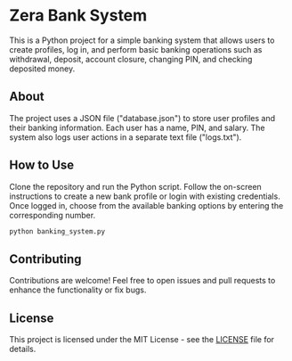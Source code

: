 <!DOCTYPE html>
<html>


<body>

  <h1>Zera Bank System</h1>

  <p>This is a Python project for a simple banking system that allows users to create profiles, log in, and perform basic banking operations such as withdrawal, deposit, account closure, changing PIN, and checking deposited money.</p>

  <h2>About</h2>

  <p>The project uses a JSON file ("database.json") to store user profiles and their banking information. Each user has a name, PIN, and salary. The system also logs user actions in a separate text file ("logs.txt").</p>

  <h2>How to Use</h2>

  <p>Clone the repository and run the Python script. Follow the on-screen instructions to create a new bank profile or login with existing credentials. Once logged in, choose from the available banking options by entering the corresponding number.</p>

  ```python
  python banking_system.py
  ```
  <h2>Contributing</h2>

  <p>Contributions are welcome! Feel free to open issues and pull requests to enhance the functionality or fix bugs.</p>

  <h2>License</h2>

  <p>This project is licensed under the MIT License - see the <a href="LICENSE">LICENSE</a> file for details.</p>

</body>

</html>
